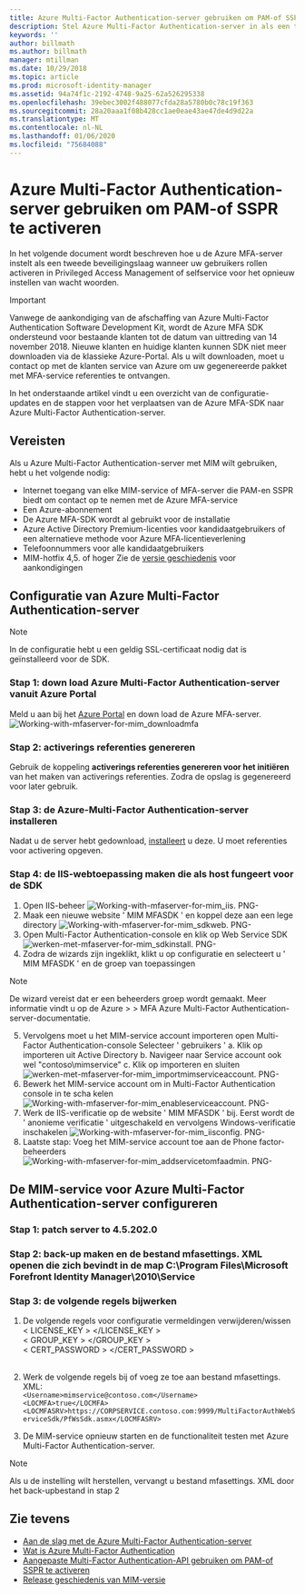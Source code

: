 ```yaml
---
title: Azure Multi-Factor Authentication-server gebruiken om PAM-of SSPR-Scenario's te activeren | Microsoft Docs
description: Stel Azure Multi-Factor Authentication-server in als een tweede beveiligingslaag wanneer uw gebruikers rollen activeren in Privileged Access Management en self-service voor het opnieuw instellen van wacht woorden.
keywords: ''
author: billmath
ms.author: billmath
manager: mtillman
ms.date: 10/29/2018
ms.topic: article
ms.prod: microsoft-identity-manager
ms.assetid: 94a74f1c-2192-4748-9a25-62a526295338
ms.openlocfilehash: 39ebec3002f488077cfda28a5780b0c78c19f363
ms.sourcegitcommit: 28a20aaa1f08b428cc1ae0eae43ae47de4d9d22a
ms.translationtype: MT
ms.contentlocale: nl-NL
ms.lasthandoff: 01/06/2020
ms.locfileid: "75684088"
---
```

# <a name="use-azure-multi-factor-authentication-server-to-activate-pam-or-sspr"></a>Azure Multi-Factor Authentication-server gebruiken om PAM-of SSPR te activeren
In het volgende document wordt beschreven hoe u de Azure MFA-server instelt als een tweede beveiligingslaag wanneer uw gebruikers rollen activeren in Privileged Access Management of selfservice voor het opnieuw instellen van wacht woorden.

> [!IMPORTANT]
> Vanwege de aankondiging van de afschaffing van Azure Multi-Factor Authentication Software Development Kit, wordt de Azure MFA SDK ondersteund voor bestaande klanten tot de datum van uittreding van 14 november 2018. Nieuwe klanten en huidige klanten kunnen SDK niet meer downloaden via de klassieke Azure-Portal. Als u wilt downloaden, moet u contact op met de klanten service van Azure om uw gegenereerde pakket met MFA-service referenties te ontvangen.

In het onderstaande artikel vindt u een overzicht van de configuratie-updates en de stappen voor het verplaatsen van de Azure MFA-SDK naar Azure Multi-Factor Authentication-server.

## <a name="prerequisites"></a>Vereisten

Als u Azure Multi-Factor Authentication-server met MIM wilt gebruiken, hebt u het volgende nodig:

- Internet toegang van elke MIM-service of MFA-server die PAM-en SSPR biedt om contact op te nemen met de Azure MFA-service
- Een Azure-abonnement
- De Azure MFA-SDK wordt al gebruikt voor de installatie
- Azure Active Directory Premium-licenties voor kandidaatgebruikers of een alternatieve methode voor Azure MFA-licentieverlening
- Telefoonnummers voor alle kandidaatgebruikers
- MIM-hotfix 4,5. of hoger Zie de [versie geschiedenis](./reference/version-history.md) voor aankondigingen

## <a name="azure-multi-factor-authentication-server-configuration"></a>Configuratie van Azure Multi-Factor Authentication-server 
> [!NOTE] 
> In de configuratie hebt u een geldig SSL-certificaat nodig dat is geïnstalleerd voor de SDK. 

### <a name="step-1-download-azure-multi-factor-authentication-server-from-the-azure-portal"></a>Stap 1: down load Azure Multi-Factor Authentication-server vanuit Azure Portal 
Meld u aan bij het [Azure Portal](https://portal.azure.com/) en down load de Azure MFA-server.
![Working-with-mfaserver-for-mim_downloadmfa](media/working-with-mfaserver-for-mim/working-with-mfaserver-for-mim_downloadmfa.PNG)

### <a name="step-2-generate-activation-credentials"></a>Stap 2: activerings referenties genereren
Gebruik de koppeling **activerings referenties genereren voor het initiëren** van het maken van activerings referenties. Zodra de opslag is gegenereerd voor later gebruik.

### <a name="step-3-install-the-azure-multi-factor-authentication-server"></a>Stap 3: de Azure-Multi-Factor Authentication-server installeren
Nadat u de server hebt gedownload, [installeert](https://docs.microsoft.com/azure/active-directory/authentication/howto-mfaserver-deploy#install-and-configure-the-mfa-server) u deze.  U moet referenties voor activering opgeven. 

### <a name="step-4-create-your-iis-web-application-that-will-host-the-sdk"></a>Stap 4: de IIS-webtoepassing maken die als host fungeert voor de SDK
1. Open IIS-beheer ![Working-with-mfaserver-for-mim_iis. PNG-](media/working-with-mfaserver-for-mim/working-with-mfaserver-for-mim_iis.PNG)
2.  Maak een nieuwe website ' MIM MFASDK ' en koppel deze aan een lege directory ![Working-with-mfaserver-for-mim_sdkweb. PNG-](media/working-with-mfaserver-for-mim/working-with-mfaserver-for-mim_sdkweb.PNG)
3. Open Multi-Factor Authentication-console en klik op Web Service SDK ![werken-met-mfaserver-for-mim_sdkinstall. PNG-](media/working-with-mfaserver-for-mim/working-with-mfaserver-for-mim_sdkinstall.PNG)
4. Zodra de wizards zijn ingeklikt, klikt u op configuratie en selecteert u ' MIM MFASDK ' en de groep van toepassingen

> [!NOTE] 
> De wizard vereist dat er een beheerders groep wordt gemaakt. Meer informatie vindt u op de Azure > > MFA Azure Multi-Factor Authentication-server-documentatie.

5. Vervolgens moet u het MIM-service account importeren open Multi-Factor Authentication-console Selecteer ' gebruikers ' a. Klik op importeren uit Active Directory b. Navigeer naar Service account ook wel "contoso\mimservice" c. Klik op importeren en sluiten ![werken-met-mfaserver-for-mim_importmimserviceaccount. PNG-](media/working-with-mfaserver-for-mim/working-with-mfaserver-for-mim_importmimserviceaccount.PNG) 
6. Bewerk het MIM-service account om in Multi-Factor Authentication console in te scha kelen ![Working-with-mfaserver-for-mim_enableserviceaccount. PNG-](media/working-with-mfaserver-for-mim/working-with-mfaserver-for-mim_enableserviceaccount.PNG)
7. Werk de IIS-verificatie op de website ' MIM MFASDK ' bij. Eerst wordt de ' anonieme verificatie ' uitgeschakeld en vervolgens Windows-verificatie inschakelen ![Working-with-mfaserver-for-mim_iisconfig. PNG-](media/working-with-mfaserver-for-mim/working-with-mfaserver-for-mim_iisconfig.PNG)
8. Laatste stap: Voeg het MIM-service account toe aan de Phone factor-beheerders ![Working-with-mfaserver-for-mim_addservicetomfaadmin. PNG-](media/working-with-mfaserver-for-mim/working-with-mfaserver-for-mim_addservicetomfaadmin.PNG)

## <a name="configuring-the-mim-service-for-azure-multi-factor-authentication-server"></a>De MIM-service voor Azure Multi-Factor Authentication-server configureren 

### <a name="step-1-patch-server-to-452020"></a>Stap 1: patch server to 4.5.202.0
 
### <a name="step-2-backup-and-open-the-mfasettingsxml-located-in-the-cprogram-filesmicrosoft-forefront-identity-manager2010service"></a>Stap 2: back-up maken en de bestand mfasettings. XML openen die zich bevindt in de map C:\Program Files\Microsoft Forefront Identity Manager\2010\Service

### <a name="step-3-update-the-following-lines"></a>Stap 3: de volgende regels bijwerken
1. De volgende regels voor configuratie vermeldingen verwijderen/wissen <br>
< LICENSE_KEY > </LICENSE_KEY ><br>
< GROUP_KEY > </GROUP_KEY ><br>
< CERT_PASSWORD > </CERT_PASSWORD ><br>
<CertFilePath></CertFilePath><br>

2. Werk de volgende regels bij of voeg ze toe aan bestand mfasettings. XML: <br>
`<Username>mimservice@contoso.com</Username>` <br>
`<LOCMFA>true</LOCMFA>`<br>
`<LOCMFASRV>https://CORPSERVICE.contoso.com:9999/MultiFactorAuthWebServiceSdk/PfWsSdk.asmx</LOCMFASRV>`

3. De MIM-service opnieuw starten en de functionaliteit testen met Azure Multi-Factor Authentication-server.

> [!NOTE] 
> Als u de instelling wilt herstellen, vervangt u bestand mfasettings. XML door het back-upbestand in stap 2


## <a name="see-also"></a>Zie tevens

-    [Aan de slag met de Azure Multi-Factor Authentication-server](https://docs.microsoft.com/azure/active-directory/authentication/howto-mfaserver-deploy)
- [Wat is Azure Multi-Factor Authentication](https://docs.microsoft.com/azure/multi-factor-authentication/multi-factor-authentication)
- [Aangepaste Multi-Factor Authentication-API gebruiken om PAM-of SSPR te activeren](Working-with-custommfaserver-for-mim.md)
- [Release geschiedenis van MIM-versie](./reference/version-history.md)
